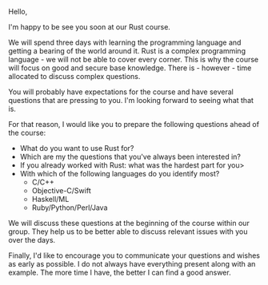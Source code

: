 Hello,

I'm happy to be see you soon at our Rust course.

We will spend three days with learning the programming language and getting a bearing of the world around it. Rust is a complex programming language - we will not be able to cover every corner. This is why the course will focus on good and secure base knowledge. There is - however - time allocated to discuss complex questions.

You will probably have expectations for the course and have several questions that are pressing to you. I'm looking forward to seeing what that is.

For that reason, I would like you to prepare the following questions ahead of the course:

* What do you want to use Rust for?
* Which are my the questions that you've always been interested in?
* If you already worked with Rust: what was the hardest part for you>
* With which of the following languages do you identify most?
  - C/C++
  - Objective-C/Swift
  - Haskell/ML
  - Ruby/Python/Perl/Java
  
We will discuss these questions at the beginning of the course within our group. They help us to be better able to discuss relevant issues with you over the days.

Finally, I'd like to encourage you to communicate your questions and wishes as early as possible. I do not always have everything present along with an example. The more time I have, the better I can find a good answer.
